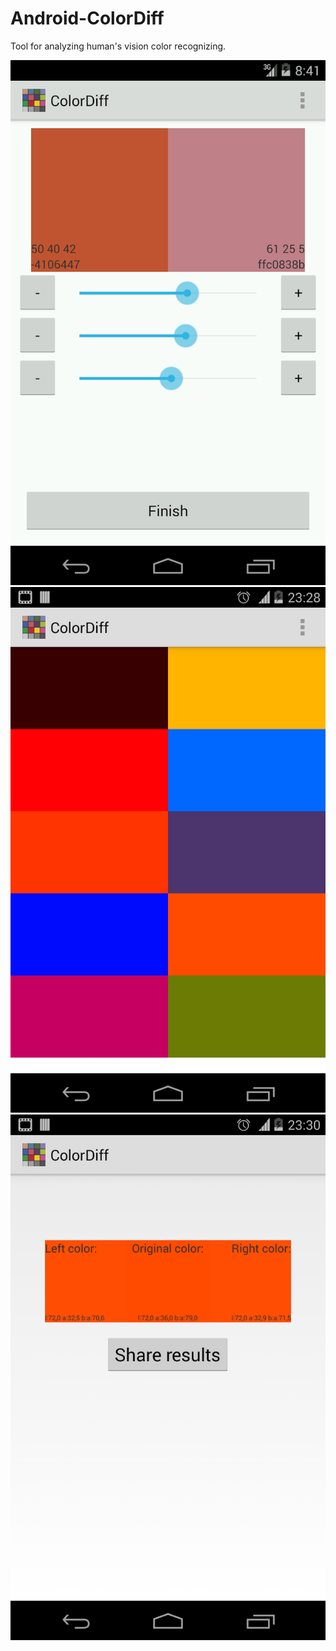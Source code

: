 Android-ColorDiff
=================

Tool for analyzing human's vision color recognizing.

![Alt text](/img/app_scr_1.png "")
![Alt text](/img/app_scr_2.png "")
![Alt text](/img/app_scr_3.png "")